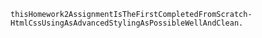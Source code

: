    thisHomework2AssignmentIsTheFirstCompletedFromScratch-HtmlCssUsingAsAdvancedStylingAsPossibleWellAndClean.